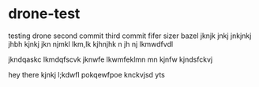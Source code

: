 # drone-test
testing drone second commit third commit 
fifer sizer
bazel
jknjk
jnkj
jnkjnkj
jhbh
kjnkj
jkn
njmkl
lkm,lk
kjhnjhk n jh nj
lkmwdfvdl 

jkndqaskc
lkmdqfscvk 
jknwfe
lkwmfeklmn mn kjnfw
kjndsfckvj

hey
there
kjnkj
l;kdwfl pokqewfpoe
knckvjsd
yts
